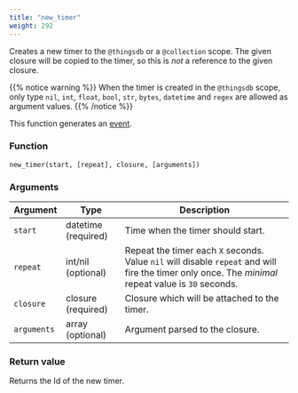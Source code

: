 ```yaml
---
title: "new_timer"
weight: 292
---
```


Creates a new timer to the `@thingsdb` or a `@collection` scope.
The given closure will be copied to the timer, so this is *not* a reference to the given closure.

{{% notice warning %}}
When the timer is created in the `@thingsdb` scope, only type `nil`, `int`, `float`, `bool`, `str`, `bytes`, `datetime` and `regex` are allowed as argument values.
{{% /notice %}}

This function generates an [event](../../overview/events).

### Function

`new_timer(start, [repeat], closure, [arguments])`

### Arguments

Argument | Type | Description
-------- | ---- | -----------
`start` | datetime (required) | Time when the timer should start.
`repeat` | int/nil (optional) | Repeat the timer each `X` seconds. Value `nil` will disable `repeat` and will fire the timer only once. The *minimal* repeat value is `30` seconds.
`closure` | closure (required) | Closure which will be attached to the timer.
`arguments` | array (optional) | Argument parsed to the closure.

### Return value

Returns the Id of the new timer.

